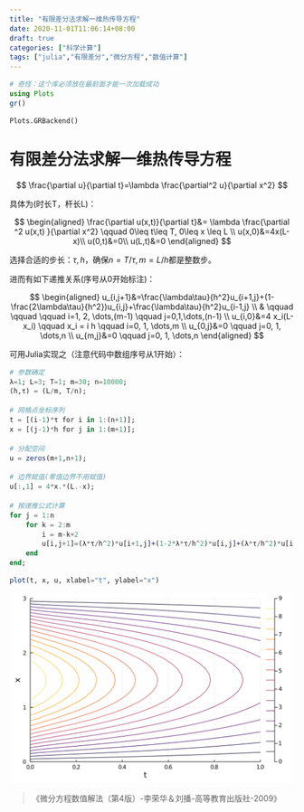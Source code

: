 ```yaml
---
title: "有限差分法求解一维热传导方程"
date: 2020-11-01T11:06:14+08:00
draft: true
categories: ["科学计算"]
tags: ["julia","有限差分","微分方程","数值计算"]
---
```



```julia
# 奇怪：这个库必须放在最前面才能一次加载成功
using Plots
gr()
```

    Plots.GRBackend()



# 有限差分法求解一维热传导方程

$$
\frac{\partial u}{\partial t}=\lambda \frac{\partial^2 u}{\partial x^2}
$$

具体为(时长T，杆长L)：

$$
\begin{aligned}  \frac{\partial u(x,t)}{\partial t}&= \lambda \frac{\partial ^2 u(x,t) }{\partial x^2} \qquad 0\leq t\leq T, 0\leq x \leq L   \\  u(x,0)&=4x(L-x)\\  u(0,t)&=0\\  u(L,t)&=0 \end{aligned} 
$$

选择合适的步长：$\tau,h$，确保$n=T/\tau,m=L/h$都是整数步。 

进而有如下递推关系(序号从0开始标注)：

$$
\begin{aligned}  u_{i,j+1}&=\frac{\lambda\tau}{h^2}u_{i+1,j}+(1-\frac{2\lambda\tau}{h^2})u_{i,j}+\frac{\lambda\tau}{h^2}u_{i-1,j} \\  & \qquad  \qquad  \qquad i=1, 2, \dots,(m-1)  \qquad j=0,1,\dots,(n-1)  \\  u_{i,0}&=4 x_i(L-x_i) \qquad x_i = i h \qquad i=0, 1, \dots,m  \\  u_{0,j}&=0    \qquad j=0, 1, \dots,n \\  u_{m,j}&=0   \qquad j=0, 1, \dots,n \end{aligned} 
$$

可用Julia实现之（注意代码中数组序号从1开始）：


```julia
# 参数确定
λ=1; L=3; T=1; m=30; n=10000;
(h,τ) = (L/m, T/n);

# 网格点坐标序列
t = [(i-1)*τ for i in 1:(n+1)];
x = [(j-1)*h for j in 1:(m+1)];

# 分配空间
u = zeros(m+1,n+1);

# 边界赋值(零值边界不用赋值)
u[:,1] = 4*x.*(L.-x);

# 按递推公式计算
for j = 1:n
    for k = 2:m
        i = m-k+2
        u[i,j+1]=(λ*τ/h^2)*u[i+1,j]+(1-2*λ*τ/h^2)*u[i,j]+(λ*τ/h^2)*u[i-1,j]
    end
end;

```


```julia
plot(t, x, u, xlabel="t", ylabel="x")
```




![](../images/0154.svg)



>
> 《微分方程数值解法（第4版）-李荣华＆刘播-高等教育出版社-2009》
